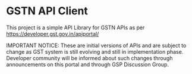 # GSTN API Client
This project is a simple API Library for GSTN APIs as per https://developer.gst.gov.in/apiportal/

IMPORTANT NOTICE: These are initial versions of APIs and are subject to change as GST system is still evolving and still in implementation phase. Developer community will be informed about such changes through announcements on this portal and through GSP Discussion Group.
